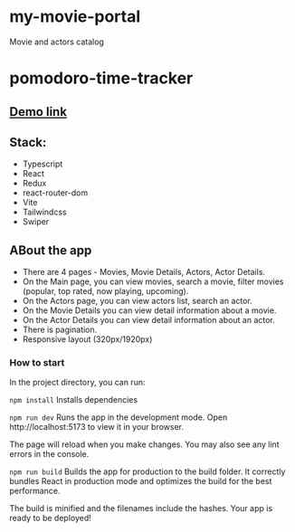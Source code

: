 # my-movie-portal
Movie and actors catalog

# pomodoro-time-tracker
## [Demo link](https://movie-portal-react.netlify.app/)

## Stack:
- Typescript
- React
- Redux
- react-router-dom
- Vite
- Tailwindcss
- Swiper

## ABout the app
- There are 4 pages - Movies, Movie Details, Actors, Actor Details.
- On the Main page, you can view movies, search a movie, filter movies (popular, top rated, now playing, upcoming).
- On the Actors page, you can view actors list, search an actor.
- On the Movie Details you can view detail information about a movie.
- On the Actor Details you can view detail information about an actor.
- There is pagination.
- Responsive layout (320px/1920px)

### How to start
In the project directory, you can run:

`npm install`
Installs dependencies

`npm run dev`
Runs the app in the development mode.
Open http://localhost:5173 to view it in your browser.

The page will reload when you make changes.
You may also see any lint errors in the console.

`npm run build`
Builds the app for production to the build folder.
It correctly bundles React in production mode and optimizes the build for the best performance.

The build is minified and the filenames include the hashes.
Your app is ready to be deployed!
